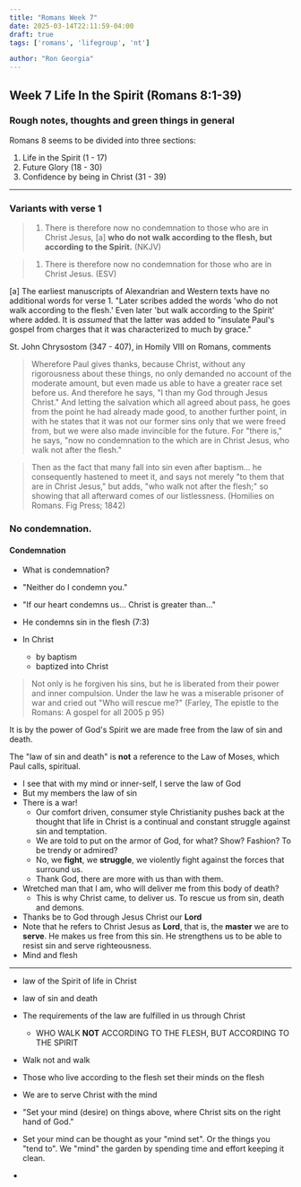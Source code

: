 ```yaml
---
title: "Romans Week 7"
date: 2025-03-14T22:11:59-04:00
draft: true
tags: ['romans', 'lifegroup', 'nt']

author: "Ron Georgia"
---
```


## Week 7 Life In the Spirit (Romans 8:1-39)

### Rough notes, thoughts and green things in general

Romans 8 seems to be divided into three sections:

1. Life in the Spirit (1 - 17)
2. Future Glory (18 - 30)
3. Confidence by being in Christ (31 - 39)

---

### Variants with verse 1

> 1. There is therefore now no condemnation to those who are in Christ Jesus, [a] **who do not walk according to the flesh, but according to the Spirit.**  (NKJV)

> 1. There is therefore now no condemnation for those who are in Christ Jesus. (ESV)

[a] The earliest manuscripts of Alexandrian and Western texts have no additional words for verse 1. "Later scribes added the words 'who do not walk according to the flesh.' Even later 'but walk according to the Spirit' where added. It is *assumed* that the latter was added to "insulate Paul's gospel from charges that it was characterized to much by grace."

St. John Chrysostom (347 - 407), in Homily VIII on Romans, comments 

> Wherefore Paul gives thanks, because Christ, without any rigorousness about these things, no only demanded no account of the moderate amount, but even made us able to have a greater race set before us. And therefore he says, "I than my God through Jesus Christ." And letting the salvation which all agreed about pass, he goes from the point he had already made good, to another further point, in with he states that it was not our former sins only that we were freed from, but we were also made invincible for the future. For "there is," he says, "now no condemnation to the which are in Christ Jesus, who walk not after the flesh."

> Then as the fact that many fall into sin even after baptism... he consequently hastened to meet it, and says not merely "to them that are in Christ Jesus," but adds, "who walk not after the flesh;" so showing that all afterward comes of our listlessness. 
(Homilies on Romans. Fig Press; 1842)


### No condemnation.

#### Condemnation

- What is condemnation?
- "Neither do I condemn you."
- "If our heart condemns us... Christ is greater than..."
- He condemns sin in the flesh (7:3)

- In Christ
  - by baptism
  - baptized into Christ

> Not only is he forgiven his sins, but he is liberated from their power and inner compulsion. Under the law he was a miserable prisoner of war and cried out "Who will rescue me?" (Farley, The epistle to the Romans: A gospel for all 2005 p 95)

It is by the power of God's Spirit we are made free from the law of sin and death.

The "law of sin and death" is **not** a reference to the Law of Moses, which Paul calls, spiritual.

- I see that with my mind or inner-self, I serve the law of God
- But my members the law of sin
- There is a war!
  - Our comfort driven, consumer style Christianity pushes back at the thought that life in Christ is a continual and constant struggle against sin and temptation.
  - We are told to put on the armor of God, for what? Show? Fashion? To be trendy or admired?
  - No, we **fight**, we **struggle**, we violently fight against the forces that surround us.
  - Thank God, there are more with us than with them.
- Wretched man that I am, who will deliver me from this body of death?
  - This is why Christ came, to deliver us. To rescue us from sin, death and demons.
- Thanks be to God through Jesus Christ our **Lord**
- Note that he refers to Christ Jesus as **Lord**, that is, the **master** we are to **serve**. He makes us free from this sin. He strengthens us to be able to resist sin and serve righteousness.
- Mind and flesh

------

- law of the Spirit of life in Christ
- law of sin and death

- The requirements of the law are fulfilled in us through Christ
  - WHO WALK **NOT** ACCORDING TO THE FLESH, BUT ACCORDING TO THE SPIRIT
- Walk not and walk
- Those who live according to the flesh set their minds on the flesh
- We are to serve Christ with the mind
- "Set your mind (desire) on things above, where Christ sits on the right hand of God."
- Set your mind can be thought as your "mind set". Or the things you "tend to". We "mind" the garden by spending time and effort keeping it clean.
- 
